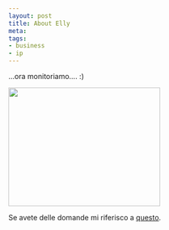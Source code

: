 ```yaml
--- 
layout: post
title: About Elly
meta: 
tags: 
- business
- ip
---
```

...ora monitoriamo.... :)

<a href="http://matteoflora.com/wp-content/uploads/2011/03/about-elly-torrent-Risultati-di-Yahoo-Italia-Search.png"><img src="http://matteoflora.com/wp-content/uploads/2011/03/about-elly-torrent-Risultati-di-Yahoo-Italia-Search-300x235.png" alt="" title="about elly  torrent - Risultati di Yahoo  Italia Search" width="300" height="235" class="aligncenter size-medium wp-image-163" /></a>

Se avete delle domande mi riferisco a [questo](http://blog.quintarelli.it/files/ordinanza-pfa-ms.pdf).
